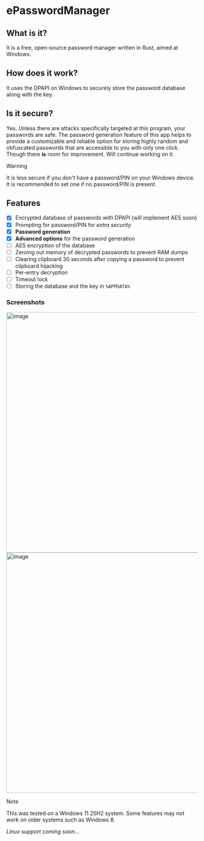 # ePasswordManager

## What is it?
It is a free, open-source password manager written in Rust, aimed at Windows.

## How does it work?
It uses the DPAPI on Windows to securely store the password database along with the key.

## Is it secure?
Yes. Unless there are attacks specifically targeted at this program, your passwords are safe.
The password generation feature of this app helps to provide a customizable and reliable option for storing highly random and obfuscated passwords
that are accessible to you with only one click.
Though there **is** room for improvement. Will continue working on it.

> [!WARNING]
> It is less secure if you don't have a password/PIN on your Windows device. It is recommended to set one if no password/PIN is present.

## Features
- [x] Encrypted database of passwords with DPAPI (will implement AES soon)
- [x] Prompting for password/PIN for *extra security*
- [x] **Password generation**
- [x] **Advanced options** for the password generation
- [ ] AES encryption of the database
- [ ] Zeroing out memory of decrypted passwords to prevent RAM dumps
- [ ] Clearing clipboard 30 seconds after copying a password to prevent clipboard hijacking
- [ ] Per-entry decryption
- [ ] Timeout lock
- [ ] Storing the database and the key in `%APPDATA%`

### Screenshots
<img width="802" height="632" alt="image" src="https://github.com/user-attachments/assets/196101ab-65ce-48ba-96e1-3afdd338a8eb" />
<img width="802" height="632" alt="image" src="https://github.com/user-attachments/assets/b7b1bf17-a7f8-4e40-aee1-26a2944d7d68" />


> [!NOTE]
> This was tested on a Windows 11 25H2 system. Some features may not work on older systems such as Windows 8.

*Linux support coming soon...*
